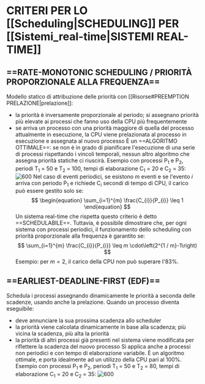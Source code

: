 # CRITERI PER LO [[Scheduling|SCHEDULING]] PER [[Sistemi_real-time|SISTEMI REAL-TIME]]
## ==RATE-MONOTONIC SCHEDULING / PRIORITÀ PROPORZIONALE ALLA FREQUENZA==
Modello statico di attribuzione delle priorità con [[Risorse#PREEMPTION PRELAZIONE|prelazione]]:
- la priorità è inversamente proporzionale al periodo; si assegnano priorità più elevate ai processi che fanno uso della CPU più frequentemente
- se arriva un processo con una priorità maggiore di quella del processo attualmente in esecuzione, la CPU viene prelazionata al processo in esecuzione e assegnata al nuovo processo
È un ==ALGORITMO OTTIMALE==: se non è in grado di pianificare l'esecuzione di una serie di processi rispettando i vincoli temporali, nessun altro algoritmo che assegna priorità statiche ci riuscirà.
Esempio con processi $\text{P}_{1}$ e $\text{P}_{2}$, periodi $\text{T}_{1}$ = 50 e $\text{T}_{2}$ = 100, tempi di elaborazione $\text{C}_{1}$ = 20 e $\text{C}_{2}$ = 35:
![600](rms.png)
Nel caso di eventi periodici, se esistono $m$ eventi e se l'evento $i$ arriva con periodo $\text{P}_{1}$ e richiede $\text{C}_{i}$ secondi di tempo di CPU, il carico può essere gestito solo se:
$$
\begin{equation}
\sum_{i=1}^{m} \frac{C_{i}}{P_{i}} \leq 1
\end{equation}
$$
Un sistema real-time che rispetta questo criterio è detto ==SCHEDULABILE==.
Tuttavia, è possibile dimostrare che, per ogni sistema con processi periodici, il funzionamento dello scheduling con priorità proporzionale alla frequenza è garantito se:
$$
\sum_{i=1}^{m} \frac{C_{i}}{P_{i}} \leq m \cdot\left(2^{1 / m}-1\right)
$$
Esempio: per $m=2$, il carico della CPU non può superare I'83%.

## ==EARLIEST-DEADLINE-FIRST (EDF)==
Schedula i processi assegnando dinamicamente le priorità a seconda delle scadenze, usando anche la prelazione.
Quando un processo diventa eseguibile:
- deve annunciare la sua prossima scadenza allo scheduler
- la priorità viene calcolata dinamicamente in base alla scadenza; più vicina la scadenza, più alta la priorità
- la priorità di altri processi già presenti nel sistema viene modificata per riflettere la scadenza del nuovo processo
Si applica anche a processi non periodici e con tempo di elaborazione variabile.
È un algoritmo ottimale, e porta idealmente ad un utilizzo della CPU pari al 100%.
Esempio con processi $\text{P}_{1}$ e $\text{P}_{2}$, periodi $\text{T}_{1}$ = 50 e $\text{T}_{2}$ = 80, tempi di elaborazione $\text{C}_{1}$ = 20 e $\text{C}_{2}$ = 35:
![600](edf.png)